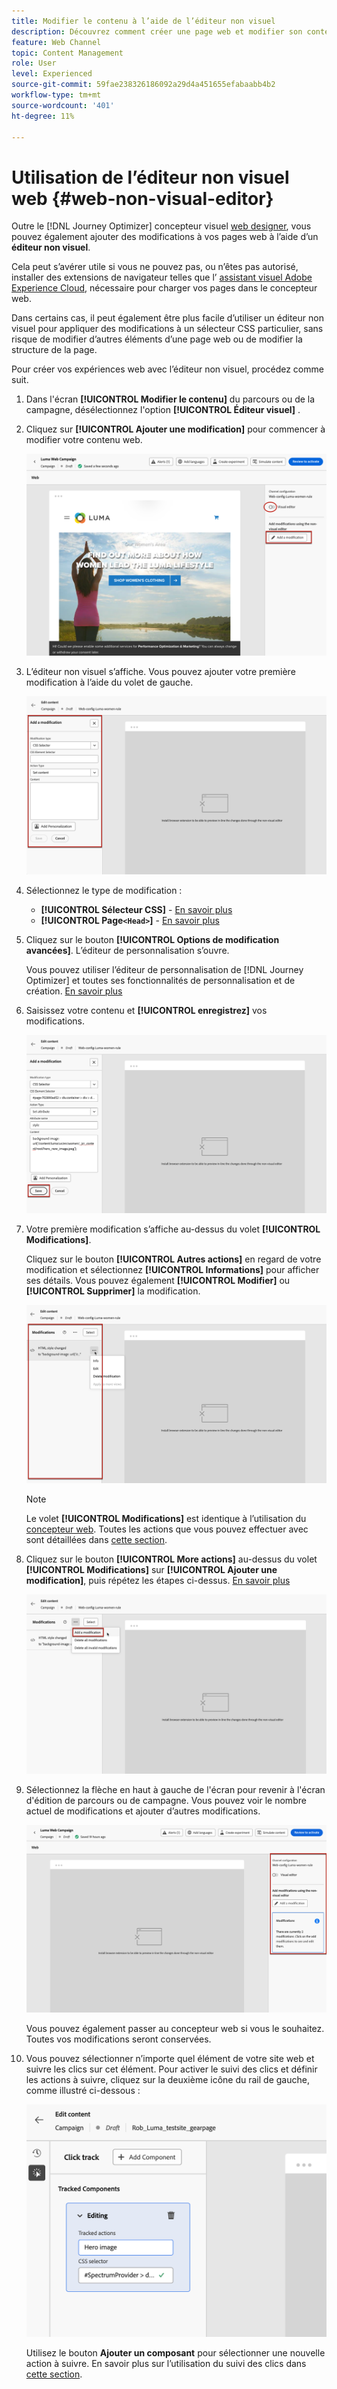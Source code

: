 ```yaml
---
title: Modifier le contenu à l’aide de l’éditeur non visuel
description: Découvrez comment créer une page web et modifier son contenu à l’aide de l’éditeur non visuel de Journey Optimizer
feature: Web Channel
topic: Content Management
role: User
level: Experienced
source-git-commit: 59fae238326186092a29d4a451655efabaabb4b2
workflow-type: tm+mt
source-wordcount: '401'
ht-degree: 11%

---
```


# Utilisation de l’éditeur non visuel web {#web-non-visual-editor}

Outre le [!DNL Journey Optimizer] concepteur visuel [web designer](web-visual-editor.md), vous pouvez également ajouter des modifications à vos pages web à l’aide d’un **éditeur non visuel**.

Cela peut s’avérer utile si vous ne pouvez pas, ou n’êtes pas autorisé, installer des extensions de navigateur telles que l’ [assistant visuel Adobe Experience Cloud](web-prerequisites.md#visual-authoring-prerequisites), nécessaire pour charger vos pages dans le concepteur web.

Dans certains cas, il peut également être plus facile d’utiliser un éditeur non visuel pour appliquer des modifications à un sélecteur CSS particulier, sans risque de modifier d’autres éléments d’une page web ou de modifier la structure de la page.

Pour créer vos expériences web avec l’éditeur non visuel, procédez comme suit.

1. Dans l&#39;écran **[!UICONTROL Modifier le contenu]** du parcours ou de la campagne, désélectionnez l&#39;option **[!UICONTROL Éditeur visuel]** .

1. Cliquez sur **[!UICONTROL Ajouter une modification]** pour commencer à modifier votre contenu web.

   ![](assets/web-campaign-add-modification-button.png)

1. L’éditeur non visuel s’affiche. Vous pouvez ajouter votre première modification à l’aide du volet de gauche.

   ![](assets/web-non-visual-editor.png)

1. Sélectionnez le type de modification :

   * **[!UICONTROL Sélecteur CSS]** - [En savoir plus](manage-web-modifications.md#css-selector)
   * **[!UICONTROL Page`<Head>`]** - [En savoir plus](manage-web-modifications.md#page-head)

1. Cliquez sur le bouton **[!UICONTROL Options de modification avancées]**. L’éditeur de personnalisation s’ouvre.

   Vous pouvez utiliser l’éditeur de personnalisation de [!DNL Journey Optimizer] et toutes ses fonctionnalités de personnalisation et de création. [En savoir plus](../personalization/personalization-build-expressions.md)

1. Saisissez votre contenu et **[!UICONTROL enregistrez]** vos modifications.

   ![](assets/web-non-visual-editor-ex-save.png)

1. Votre première modification s’affiche au-dessus du volet **[!UICONTROL Modifications]**.

   Cliquez sur le bouton **[!UICONTROL Autres actions]** en regard de votre modification et sélectionnez **[!UICONTROL Informations]** pour afficher ses détails. Vous pouvez également **[!UICONTROL Modifier]** ou **[!UICONTROL Supprimer]** la modification.

   ![](assets/web-non-visual-editor-ex-more.png)

   >[!NOTE]
   >
   >Le volet **[!UICONTROL Modifications]** est identique à l’utilisation du [concepteur web](web-visual-editor.md). Toutes les actions que vous pouvez effectuer avec sont détaillées dans [cette section](manage-web-modifications.md#use-modifications-pane).

1. Cliquez sur le bouton **[!UICONTROL More actions]** au-dessus du volet **[!UICONTROL Modifications]** sur **[!UICONTROL Ajouter une modification]**, puis répétez les étapes ci-dessus. [En savoir plus](manage-web-modifications.md#add-modifications)

   ![](assets/web-non-visual-editor-more.png)

1. Sélectionnez la flèche en haut à gauche de l&#39;écran pour revenir à l&#39;écran d&#39;édition de parcours ou de campagne. Vous pouvez voir le nombre actuel de modifications et ajouter d’autres modifications.

   ![](assets/web-campaign-modifications.png)

   Vous pouvez également passer au concepteur web si vous le souhaitez. Toutes vos modifications seront conservées.


1. Vous pouvez sélectionner n’importe quel élément de votre site web et suivre les clics sur cet élément. Pour activer le suivi des clics et définir les actions à suivre, cliquez sur la deuxième icône du rail de gauche, comme illustré ci-dessous :

   ![](assets/web-campaign-click.png)

   Utilisez le bouton **Ajouter un composant** pour sélectionner une nouvelle action à suivre. En savoir plus sur l’utilisation du suivi des clics dans [cette section](monitor-web-experiences.md#use-click-tracking).
